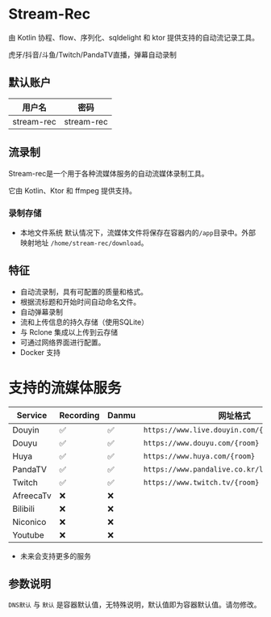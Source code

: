 # Stream-Rec

由 Kotlin 协程、flow、序列化、sqldelight 和 ktor 提供支持的自动流记录工具。

虎牙/抖音/斗鱼/Twitch/PandaTV直播，弹幕自动录制

## 默认账户

| 用户名        | 密码         |
|------------|------------|
| stream-rec | stream-rec |

## 流录制

Stream-rec是一个用于各种流媒体服务的自动流媒体录制工具。

它由 Kotlin、Ktor 和 ffmpeg 提供支持。

### 录制存储

+ 本地文件系统
默认情况下，流媒体文件将保存在容器内的`/app`目录中。外部映射地址 `/home/stream-rec/download`。

## 特征

+ 自动流录制，具有可配置的质量和格式。
+ 根据流标题和开始时间自动命名文件。
+ 自动弹幕录制
+ 流和上传信息的持久存储（使用SQLite）
+ 与 Rclone 集成以上传到云存储
+ 可通过网络界面进行配置。
+ Docker 支持

# 支持的流媒体服务

| Service   | Recording | Danmu | 网址格式                                           |
|-----------|-----------|-------|------------------------------------------------|
| Douyin    | ✅         | ✅     | `https://www.live.douyin.com/{douyinId}`       |
| Douyu     | ✅         | ✅     | `https://www.douyu.com/{room}`                 |
| Huya      | ✅         | ✅     | `https://www.huya.com/{room}`                  |
| PandaTV   | ✅         | ✅     | `https://www.pandalive.co.kr/live/play/{room}` |
| Twitch    | ✅         | ✅     | `https://www.twitch.tv/{room}`                 |
| AfreecaTv | ❌         | ❌     |                                                |
| Bilibili  | ❌         | ❌     |                                                |
| Niconico  | ❌         | ❌     |                                                |
| Youtube   | ❌         | ❌     |                                                |

- 未来会支持更多的服务

## 参数说明

`DNS默认` 与 `默认` 是容器默认值，无特殊说明，默认值即为容器默认值。请勿修改。
